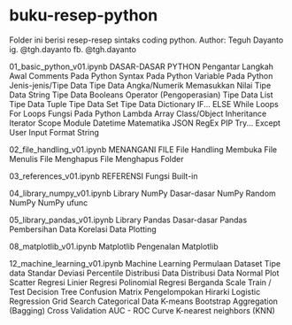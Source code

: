 # buku-resep-python
Folder ini berisi resep-resep sintaks coding python.
Author: Teguh Dayanto
        ig. @tgh.dayanto
        fb. @tgh.dayanto

01_basic_python_v01.ipynb
  DASAR-DASAR PYTHON
    Pengantar
    Langkah Awal
    Comments Pada Python
    Syntax Pada Python
    Variable Pada Python
    Jenis-jenis/Tipe Data
    Tipe Data Angka/Numerik
    Memasukkan Nilai
    Tipe Data String
    Tipe Data Booleans
    Operator (Pengoperasian)
    Tipe Data List
    Tipe Data Tuple
    Tipe Data Set
    Tipe Data Dictionary
    IF... ELSE
    While Loops
    For Loops
    Fungsi Pada Python
    Lambda
    Array
    Class/Object
    Inheritance
    Iterator
    Scope
    Module
    Datetime
    Matematika
    JSON
    RegEx
    PIP
    Try... Except
    User Input
    Format String

02_file_handling_v01.ipynb
  MENANGANI FILE
    File Handling
    Membuka File
    Menulis File
    Menghapus File
    Menghapus Folder

03_references_v01.ipynb
  REFERENSI
    Fungsi Built-in
    
04_library_numpy_v01.ipynb
  Library NumPy
    Dasar-dasar NumPy
    Random NumPy
    NumPy ufunc

05_library_pandas_v01.ipynb
  Library Pandas
    Dasar-dasar Pandas
    Pembersihan Data
    Korelasi Data
    Plotting
    
08_matplotlib_v01.ipynb
  Matplotlib
    Pengenalan Matplotlib
    
12_machine_learning_v01.ipynb
  Machine Learning
    Permulaan
    Dataset
    Tipe data
    Standar Deviasi
    Percentile
    Distribusi Data
    Distribusi Data Normal
    Plot Scatter
    Regresi Linier
    Regresi Polinomial
    Regresi Berganda
    Scale
    Train / Test
    Decision Tree
    Confusion Matrix
    Pengelompokan Hirarki
    Logistic Regression
    Grid Search
    Categorical Data
    K-means
    Bootstrap Aggregation (Bagging)
    Cross Validation
    AUC - ROC Curve
    K-nearest neighbors (KNN)
    
    




